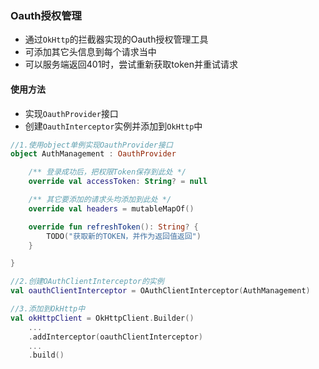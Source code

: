 ### Oauth授权管理

* 通过`OkHttp`的拦截器实现的Oauth授权管理工具
* 可添加其它头信息到每个请求当中
* 可以服务端返回401时，尝试重新获取token并重试请求

#### 使用方法

* 实现`OauthProvider`接口
* 创建`OauthInterceptor`实例并添加到`OkHttp`中

```kotlin
//1.使用object单例实现OauthProvider接口
object AuthManagement : OauthProvider

    /** 登录成功后，把权限Token保存到此处 */
    override val accessToken: String? = null

    /** 其它要添加的请求头均添加到此处 */
    override val headers = mutableMapOf()

    override fun refreshToken(): String? {
        TODO("获取新的TOKEN，并作为返回值返回")
    }

}

//2.创建OAuthClientInterceptor的实例
val oauthClientInterceptor = OAuthClientInterceptor(AuthManagement)

//3.添加到OkHttp中
val okHttpClient = OkHttpClient.Builder()
    ...
    .addInterceptor(oauthClientInterceptor)
    ...
    .build()
```
